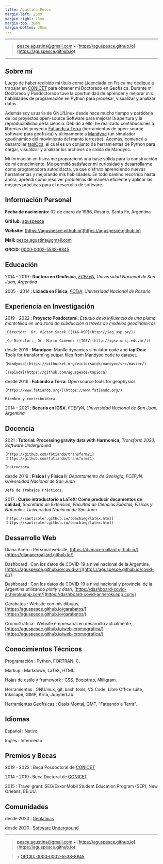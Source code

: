 ```yaml
---
title: Agustina Pesce
margin-left: 25mm
margin-right: 25mm
margin-top: 30mm
margin-bottom: 30mm
---
```


---

<!-- > Instituto Geofísico y Sismológico Volponi, Universidad Nacional de San Juan
>
> CONICET, Argentina
> -->

> <pesce.agustina@gmail.com>
> • [https://aguspesce.github.io](https://aguspesce.github.io)

<!-- > • [ORCID: 0000-0002-5538-8845](https://orcid.org/0000-0002-5538-8845) -->

---

## Sobre mí

Luego de haber recibido mi título como Licenciada en Física me dedique a trabajar
en [CONICET](https://www.conicet.gov.ar/) para obtener mi Doctorado en Geofísica.
Durante mi Doctorado y Posdoctorado tuve la oportunidad de aprender y mejorar mis
habilidades de programación en Python para procesar, visualizar y analizar datos.

Además soy usuaria de GNU/Linux desde hace mucho tiempo y partidaria de los
proyectos open-source Software para mejorar la apertura y la reproducibilidad
de la ciencia.
Debido a ello, he realizado contribuciones a librerías del proyecto
[Fatiando a Terra](https://fatiando.org) (herramientas de open-source software
para geofísica) y últimamente a [Mandyoc](https://bitbucket.org/victorsacek/mandyoc)
(un simulador geodinámico del movimiento del manto terrestre).
Además, comencé a desarrollar [tapIOca](https://github.com/aguspesce/tapioca),
el cual es un conjunto de herramientas de Python para cargar, visualizar y
analizar los archivos de salida de Mandyoc.

Mi formación en física me proporcionó una base sólida para la construcción de
mi conocimiento.
Me permitió satisfacer mi curiosidad y desarrollarme como programadora
autodidacta, ya que disfruto aprendiendo nuevas herramientas y mejorando mis
habilidades.
En todo camino recorrido hasta ahora, aprendí cómo resolver problemas de manera
eficiente y aplicar las mejores prácticas para el desarrollo de software.

## Información Personal

<!-- **Full name:** Agustina Pesce -->

**Fecha de nacimiento:** 02 de enero de 1986, Rosario, Santa Fe, Argentina

**GitHub:** [aguspesce](https://github.com/aguspesce/)

**Website:** [https://aguspesce.github.io](https://aguspesce.github.io)

**Mail:** pesce.agustina@gmail.com

**ORCID:** [0000-0002-5538-8845](https://orcid.org/0000-0002-5538-8845)

## Educación

2014 - 2019
: **Doctora en Geofísica**,
_[FCEFyN](https://exactas.unsj.edu.ar/), Universidad Nacional de San Juan, Argentina_

2005 - 2014
: **Liciada en Física**,
_[FCEIA](https://web.fceia.unr.edu.ar/es/), Universidad Nacional de Rosario_

## Experiencia en Investigación

2019 - 2022
: **Proyecto Posdoctoral**,
_Estudio de la influencia de una pluma mantetilica en una zona de subducción a
través de modelos geodinámicos_

    _Director:_ Dr. Victor Sacek ([IAG-USP](http://iag.usp.br/))

    _Co-Director:_ Dr. Mario Gimenez ([IGSV](http://igsv.unsj.edu.ar/))

desde 2019
: **Mandyoc:** Mantle dynamics simulator code and **tapIOca:** Tools for
transforming output files from Mandyoc code to dataset.

    [Mandyoca](https://bitbucket.org/victorsacek/mandyoc/src/master/)

    [Tapioca](https://github.com/aguspesce/tapioca)

desde 2016
: **Fatiando a Terra:** Open source tools for geophysics

    [https://www.fatiando.org/](https://www.fatiando.org/)

    Miembro y contribuidora.

2014 - 2021
: **Becaria en [IGSV](http://igsv.unsj.edu.ar/)**,
_FCEFyN, Universidad Nacional de San Juan, Argentina_

## Docencia

2021
: **Tutorial: Processing gravity data with Harmonica**,
_Transform 2020, Software Underground_

    [https://github.com/fatiando/transform21](https://github.com/fatiando/transform21)

    Instructora

desde 2019
: **Física I** y **Física II**,
_Departamento de Geología, FCEFyN, Universidad Nacional de San Juan_

    Jefe de Trabajos Prácticos.

2017
: **Curso introductorio a LaTeX: Como producir documentos de calidad**,
_Secretaría de Extensión,
Facultad de Ciencias Exactas, Físicas y Naturales, Universidad Nacional de San Juan_

    [https://santisoler.github.io/teaching/latex.html](https://santisoler.github.io/teaching/latex.html)

## Dessarrollo Web

Diana Acero
: Personal website, [https://dianaceroallard.github.io/](https://dianaceroallard.github.io/)

Dashboard
: Con los datos de COVID-19 a nivel nacional de la Argentina, [https://aguspesce.github.io/covid-ar/](https://aguspesce.github.io/covid-ar/)

Dashboard
: Con los datos de COVID-19 a nivel nacional y provincial de la Argentina utilizando _plotly_ y _dash_, [https://dashboard-covid-ar.herokuapp.com/](https://dashboard-covid-ar.herokuapp.com/)

Garabatos
: Website con mis dibujos, [https://aguspesce.github.io/garabatos/](https://aguspesce.github.io/garabatos/)

CromoGráfica
: Website empresarial en desarrollo actualmente, [https://aguspesce.github.io/web-cromografica/](https://aguspesce.github.io/web-cromografica/)

<!-- ## Skills -->

## Conocimientos Técnicos

Programación
: Python, FORTRAN, C.

Markup
: Markdown, LaTeX, HTML.

Hojas de estilo y framework
: CSS, Bootstrap, Milligram.

Herramientas
: GNU/inux, git, bash tools, VS Code, Libre Office suite, Inkscape, GIMP,
Krita, JupyterLab.

Herramientas Geofísicas
: Oasis Montaj, GMT, “Fateando a Terra”.

## Idiomas

Español
: Nativo

Ingles
: Intermedio

## Premios y Becas

2019 - 2022
: Beca Posdoctoral de [CONICET](https://www.conicet.gov.ar/)

2014 - 2019
: Beca Doctoral de [CONICET](https://www.conicet.gov.ar/)

2015
: Travel grant: SEG/ExxonMobil Student Education Program (SEP), New Orleans, EE.UU.

## Comunidades

desde 2020
: [Geolatinas](https://geolatinas.weebly.com/)

desde 2020
: [Software Underground](https://softwareunderground.org/)

---

> <pesce.agustina@gmail.com> • [https://aguspesce.github.io](https://aguspesce.github.io)

> • [ORCID: 0000-0002-5538-8845](https://orcid.org/0000-0002-5538-8845)
